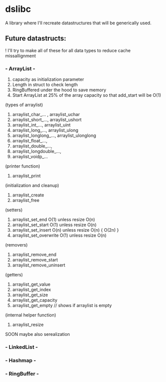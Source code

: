 # dslibc
A library where I'll recreate datastructures that will be generically used.

## Future datastructs:

! I'll try to make all of these for all data types to reduce cache missallignment

### - ArrayList -
1. capacity as initialization parameter
2. Length in struct to check length
3. RingBuffered under the hood to save memory
4. Start ArrayList at 25% of the array capacity so that add_start will be O(1)

(types of arraylist)
1. arraylist_char_... , arraylist_uchar
2. arraylist_short_..., arraylist_ushort
3. arraylist_int_..., arraylist_uint
4. arraylist_long_..., arraylist_ulong
5. arraylist_longlong_..., arraylist_ulonglong
6. arraylist_float_...,
7. arraylist_double_...,
8. arraylist_longdouble_...,
9. arraylist_voidp_...

(printer function)
1. arraylist_print

(initialization and cleanup)
1. arraylist_create
2. arraylist_free

(setters)
1. arraylist_set_end        O(1) unless resize O(n)
2. arraylist_set_start      O(1) unless resize O(n)
3. arraylist_set_insert     O(n) unless resize O(n)  { O(2n) }
4. arraylist_set_overwrite  O(1) unless resize O(n)

(removers)
1. arraylist_remove_end
2. arraylist_remove_start
3. arraylist_remove_uninsert

(getters)
1.  arraylist_get_value
2. arraylist_get_index
3. arraylist_get_size
4. arraylist_get_capacity
5. arraylist_get_empty   // shows if arraylist is empty

(internal helper function)
1. arraylist_resize

SOON maybe also serealization


### - LinkedList -

### - Hashmap -

### - RingBuffer -